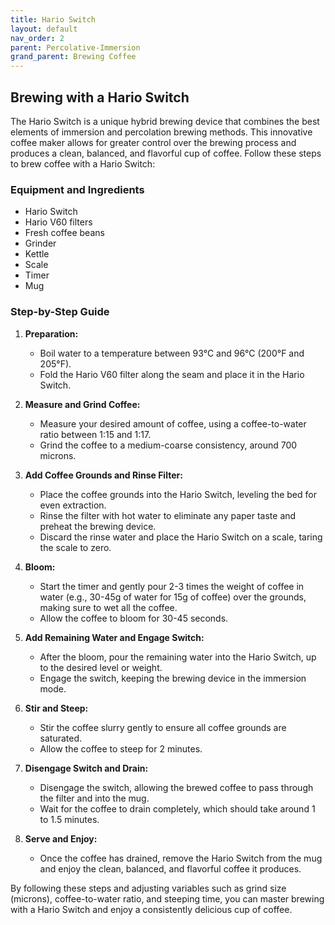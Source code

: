 ```yaml
---
title: Hario Switch
layout: default
nav_order: 2
parent: Percolative-Immersion
grand_parent: Brewing Coffee
---
```


## Brewing with a Hario Switch

The Hario Switch is a unique hybrid brewing device that combines the best elements of immersion and percolation brewing methods. This innovative coffee maker allows for greater control over the brewing process and produces a clean, balanced, and flavorful cup of coffee. Follow these steps to brew coffee with a Hario Switch:

### Equipment and Ingredients

- Hario Switch
- Hario V60 filters
- Fresh coffee beans
- Grinder
- Kettle
- Scale
- Timer
- Mug

### Step-by-Step Guide

1. **Preparation:**
   - Boil water to a temperature between 93°C and 96°C (200°F and 205°F).
   - Fold the Hario V60 filter along the seam and place it in the Hario Switch.

2. **Measure and Grind Coffee:**
   - Measure your desired amount of coffee, using a coffee-to-water ratio between 1:15 and 1:17.
   - Grind the coffee to a medium-coarse consistency, around 700 microns.

3. **Add Coffee Grounds and Rinse Filter:**
   - Place the coffee grounds into the Hario Switch, leveling the bed for even extraction.
   - Rinse the filter with hot water to eliminate any paper taste and preheat the brewing device.
   - Discard the rinse water and place the Hario Switch on a scale, taring the scale to zero.

4. **Bloom:**
   - Start the timer and gently pour 2-3 times the weight of coffee in water (e.g., 30-45g of water for 15g of coffee) over the grounds, making sure to wet all the coffee.
   - Allow the coffee to bloom for 30-45 seconds.

5. **Add Remaining Water and Engage Switch:**
   - After the bloom, pour the remaining water into the Hario Switch, up to the desired level or weight.
   - Engage the switch, keeping the brewing device in the immersion mode.

6. **Stir and Steep:**
   - Stir the coffee slurry gently to ensure all coffee grounds are saturated.
   - Allow the coffee to steep for 2 minutes.

7. **Disengage Switch and Drain:**
   - Disengage the switch, allowing the brewed coffee to pass through the filter and into the mug.
   - Wait for the coffee to drain completely, which should take around 1 to 1.5 minutes.

8. **Serve and Enjoy:**
   - Once the coffee has drained, remove the Hario Switch from the mug and enjoy the clean, balanced, and flavorful coffee it produces.

By following these steps and adjusting variables such as grind size (microns), coffee-to-water ratio, and steeping time, you can master brewing with a Hario Switch and enjoy a consistently delicious cup of coffee.
